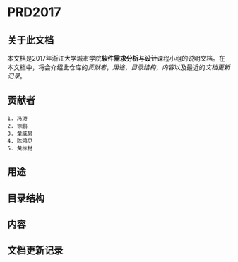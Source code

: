 # PRD2017
## 关于此文档
本文档是2017年浙江大学城市学院**软件需求分析与设计**课程小组的说明文档。在本文档中，将会介绍此仓库的*贡献者*，*用途*，*目录结构*，*内容*以及最近的*文档更新记录*。

## 贡献者
    1. 冯涛
    2. 徐鹏
    3. 童威男
    4. 陈鸿见
    5. 黄栋材
## 用途

## 目录结构

## 内容

## 文档更新记录
